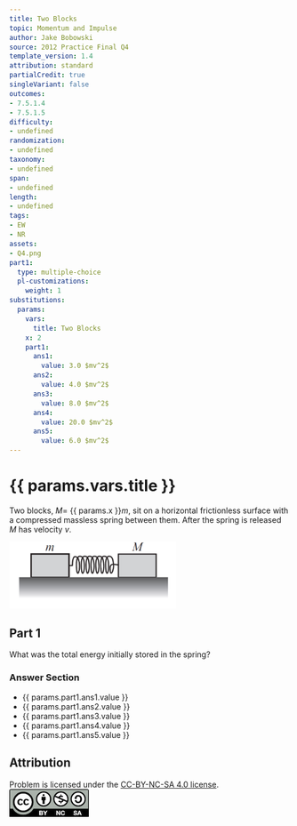 ```yaml
---
title: Two Blocks
topic: Momentum and Impulse
author: Jake Bobowski
source: 2012 Practice Final Q4
template_version: 1.4
attribution: standard
partialCredit: true
singleVariant: false
outcomes:
- 7.5.1.4
- 7.5.1.5
difficulty:
- undefined
randomization:
- undefined
taxonomy:
- undefined
span:
- undefined
length:
- undefined
tags:
- EW
- NR
assets:
- Q4.png
part1:
  type: multiple-choice
  pl-customizations:
    weight: 1
substitutions:
  params:
    vars:
      title: Two Blocks
    x: 2
    part1:
      ans1:
        value: 3.0 $mv^2$
      ans2:
        value: 4.0 $mv^2$
      ans3:
        value: 8.0 $mv^2$
      ans4:
        value: 20.0 $mv^2$
      ans5:
        value: 6.0 $mv^2$
---
```

# {{ params.vars.title }}
Two blocks, $M =$ {{ params.x }}$m$, sit on a horizontal frictionless surface with a compressed massless spring between them.
After the spring is released $M$ has velocity $v$.

<img src="Q4.png" alt="A spring connects a block of mass m to its left to a block of mass M to its right" width= 300>

## Part 1

What was the total energy initially stored in the spring?

### Answer Section

- {{ params.part1.ans1.value }}
- {{ params.part1.ans2.value }}
- {{ params.part1.ans3.value }}
- {{ params.part1.ans4.value }}
- {{ params.part1.ans5.value }}

## Attribution

Problem is licensed under the [CC-BY-NC-SA 4.0 license](https://creativecommons.org/licenses/by-nc-sa/4.0/).<br> ![The Creative Commons 4.0 license requiring attribution-BY, non-commercial-NC, and share-alike-SA license.](https://raw.githubusercontent.com/firasm/bits/master/by-nc-sa.png)